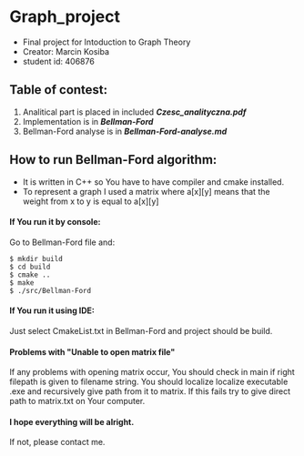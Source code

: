 # Graph_project
* Final project for Intoduction to Graph Theory
* Creator: Marcin Kosiba 
* student id: 406876

## Table of contest:
1. Analitical part is placed in included ***Czesc_analityczna.pdf***
2. Implementation is in ***Bellman-Ford***
3. Bellman-Ford analyse is in ***Bellman-Ford-analyse.md***

## How to run Bellman-Ford algorithm:
* It is written in C++ so You have to have compiler and cmake installed.
* To represent a graph I used a matrix where a[x][y] means that the weight from x to y is equal to a[x][y]
#### If You run it by console:
Go to Bellman-Ford file and:

```
$ mkdir build
$ cd build
$ cmake ..
$ make 
$ ./src/Bellman-Ford
```

#### If You run it using IDE:
Just select CmakeList.txt in Bellman-Ford and project should be build.

#### Problems with "Unable to open matrix file"
If any problems with opening matrix occur, You should check in main if right filepath is given to filename string.
You should localize localize executable .exe and recursively give path from it to matrix.
If this fails try to give direct path to matrix.txt on Your computer.

#### I hope everything will be alright. 
If not, please contact me.
